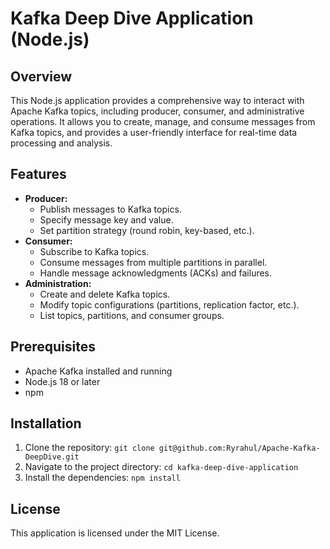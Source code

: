 # Kafka Deep Dive Application (Node.js)

## Overview

This Node.js application provides a comprehensive way to interact with Apache Kafka topics, including producer, consumer, and administrative operations. It allows you to create, manage, and consume messages from Kafka topics, and provides a user-friendly interface for real-time data processing and analysis.

## Features

* **Producer:**
    * Publish messages to Kafka topics.
    * Specify message key and value.
    * Set partition strategy (round robin, key-based, etc.).
* **Consumer:**
    * Subscribe to Kafka topics.
    * Consume messages from multiple partitions in parallel.
    * Handle message acknowledgments (ACKs) and failures.
* **Administration:**
    * Create and delete Kafka topics.
    * Modify topic configurations (partitions, replication factor, etc.).
    * List topics, partitions, and consumer groups.

## Prerequisites

* Apache Kafka installed and running
* Node.js 18 or later
* npm

## Installation

1. Clone the repository: `git clone git@github.com:Ryrahul/Apache-Kafka-DeepDive.git`
2. Navigate to the project directory: `cd kafka-deep-dive-application`
3. Install the dependencies: `npm install`


## License

This application is licensed under the MIT License.